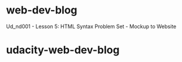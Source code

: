 # web-dev-blog
Ud_nd001 - Lesson 5: HTML Syntax Problem Set - Mockup to Website
# udacity-web-dev-blog
